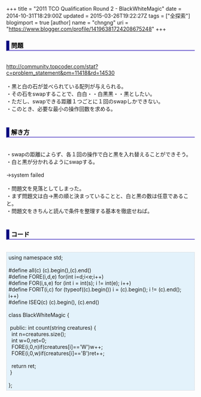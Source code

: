 +++
title = "2011 TCO Qualification Round 2 - BlackWhiteMagic"
date = 2014-10-31T18:29:00Z
updated = 2015-03-26T19:22:27Z
tags = ["全探索"]
blogimport = true 
[author]
	name = "chngng"
	uri = "https://www.blogger.com/profile/14196381724208675248"
+++

<div dir="ltr" style="text-align: left;" trbidi="on"><h3 style="border-bottom: 2px solid slateblue; border-left: 8px solid navy; color: black; padding: 0px 0px 1px 5px;">問題 </h3><br /><a href="http://community.topcoder.com/stat?c=problem_statement&amp;pm=11418&amp;rd=14530" target="_blank">http://community.topcoder.com/stat?c=problem_statement&amp;pm=11418&amp;rd=14530</a><br /><br />・黒と白の石が並べられている配列が与えられる。<br />・その石をswapすることで、白白・・白黒黒・・黒としたい。<br />・ただし、swapできる距離１つごとに１回のswapしかできない。<br />・このとき、必要な最小の操作回数を求める。<br /><br /><h3 style="border-bottom: 2px solid slateblue; border-left: 8px solid navy; color: black; padding: 0px 0px 1px 5px;">解き方 </h3><br />・swapの距離によらず、各１回の操作で白と黒を入れ替えることができそう。<br />・白と黒が分かれるようにswapする。<br /><br />→system failed<br /><br />・問題文を見落としてしまった。<br />・まず問題文は白→黒の順と決まっていることと、白と黒の数は任意であること。<br />・問題文をきちんと読んで条件を整理する基本を徹底せねば。<br /><br /><h3 style="border-bottom: 2px solid slateblue; border-left: 8px solid navy; color: black; padding: 0px 0px 1px 5px;">コード </h3><br /><div style="background-color: #e3f2fb; border: 1px dotted #CCCCCC; padding: 5px;">using namespace std;<br /><br />#define all(c) (c).begin(),(c).end()<br />#define FORE(i,d,e) for(int i=d;i&lt;e;i++)<br />#define FOR(i,s,e) for (int i = int(s); i != int(e); i++)<br />#define FORIT(i,c) for (typeof((c).begin()) i = (c).begin(); i != (c).end(); i++)<br />#define ISEQ(c) (c).begin(), (c).end()<br /><br />class BlackWhiteMagic {<br /><br /><span class="Apple-tab-span" style="white-space: pre;"> </span>public: int count(string creatures) {<br /><span class="Apple-tab-span" style="white-space: pre;">  </span>int n=creatures.size();<br /><span class="Apple-tab-span" style="white-space: pre;">  </span>int w=0,ret=0;<br /><span class="Apple-tab-span" style="white-space: pre;">  </span>FORE(i,0,n)if(creatures[i]=='W')w++;<br /><span class="Apple-tab-span" style="white-space: pre;">  </span>FORE(i,0,w)if(creatures[i]=='B')ret++;<br /><br /><span class="Apple-tab-span" style="white-space: pre;">  </span>return ret;<br /><span class="Apple-tab-span" style="white-space: pre;"> </span>}<br /><br />};</div></div>

